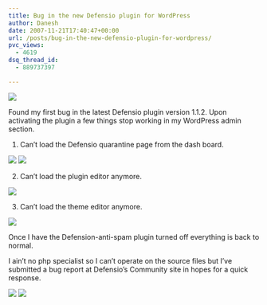 ```yaml
---
title: Bug in the new Defensio plugin for WordPress
author: Danesh
date: 2007-11-21T17:40:47+00:00
url: /posts/bug-in-the-new-defensio-plugin-for-wordpress/
pvc_views:
  - 4619
dsq_thread_id:
  - 889737397

---
```

![][1]

Found my first bug in the latest Defensio plugin version 1.1.2. Upon activating the plugin a few things stop working in my WordPress admin section.

1. Can&#8217;t load the Defensio quarantine page from the dash board.

[![][2]][3] [![][4]][5]

2. Can&#8217;t load the plugin editor anymore.

[![][6]][7]

3. Can&#8217;t load the theme editor anymore.

[![][8]][9]

Once I have the Defension-anti-spam plugin turned off everything is back to normal.

I ain&#8217;t no php specialist so I can&#8217;t operate on the source files but I&#8217;ve submitted a bug report at Defensio&#8217;s Community site in hopes for a quick response.

[![][10]][11] [![][12]][13]

 [1]: http://img156.imageshack.us/img156/9283/derfensiobanneryv1.jpg
 [2]: http://img232.imageshack.us/img232/131/defensio5xm0.th.jpg
 [3]: http://img232.imageshack.us/img232/131/defensio5xm0.jpg
 [4]: http://img107.imageshack.us/img107/7007/defensio6pb2.th.jpg
 [5]: http://img107.imageshack.us/img107/7007/defensio6pb2.jpg
 [6]: http://img220.imageshack.us/img220/2669/defensio2fd1.th.jpg
 [7]: http://img220.imageshack.us/img220/2669/defensio2fd1.jpg
 [8]: http://img231.imageshack.us/img231/2618/defensio4nj2.th.jpg
 [9]: http://img231.imageshack.us/img231/2618/defensio4nj2.jpg
 [10]: http://img111.imageshack.us/img111/2853/defensio7yc7.th.jpg
 [11]: http://img111.imageshack.us/img111/2853/defensio7yc7.jpg
 [12]: http://img156.imageshack.us/img156/9646/defensio8pk7.th.jpg
 [13]: http://img156.imageshack.us/img156/9646/defensio8pk7.jpg